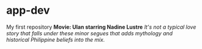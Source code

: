 # app-dev
My first repository
**Movie: Ulan starring Nadine Lustre**
*It's not a typical love story that falls under these minor segues that adds mythology and historical Philippine beliefs into the mix.*
